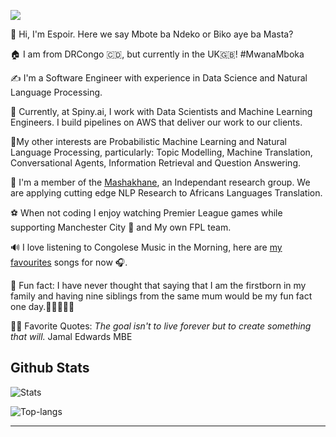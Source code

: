 ![](https://komarev.com/ghpvc/?username=espoirMur)

<p>
  👋 Hi, I'm Espoir.
  Here we say Mbote ba Ndeko or Biko aye ba Masta?
</p>
<p>
 🏠 I am from DRCongo 🇨🇩, but currently in the UK🇬🇧! #MwanaMboka
</p>
<p>
  ✍️ I'm a Software Engineer with experience in Data Science and Natural Language Processing. 
</p>
<p>
  🦔 Currently, at Spiny.ai, I work with Data Scientists and Machine Learning Engineers. I build pipelines on AWS  that deliver our work to our clients.
</p>

<p>
  🤖My other interests are Probabilistic Machine Learning and Natural Language Processing, particularly: Topic Modelling, Machine Translation, Conversational Agents, Information Retrieval and Question Answering.
</p>

<p>
  🦄 I'm a member of the <a href="https://www.masakhane.io/community">Mashakhane</a>, an Independant research group. We are applying cutting edge NLP Research to Africans Languages Translation.
</p>
<p>
⚽ When not coding I enjoy watching Premier League games while supporting Manchester City 🦈 and My own FPL team.
</p>
<p>
  🔊 I love listening to Congolese Music in the Morning, here are  <a href="https://open.spotify.com/playlist/37i9dQZF1Epj9nTdh9zalG?si=2a1010cadbe14f37">my favourites</a> songs for now 🎧.
</p>
<p>
  🤪 Fun fact: I have never thought that saying that I am the firstborn in my family and having nine siblings from the same mum would be my fun fact one day.👨‍👩‍👧‍👦😉
</p>


<p>
 🙏🏻 Favorite Quotes: <em>The goal isn't to live forever but to create something that will.</em> Jamal Edwards MBE
</p>
 
## Github Stats


<p>
  <img title="Stats" src="https://github-readme-stats.vercel.app/api?username=espoirMur&show_icons=true&theme=synthwave"/>
</p>


<p>
  <img title="Top-langs" src="https://github-readme-stats.vercel.app/api/top-langs/?username=espoirMur&layout=compact&show_icons=true&theme=synthwave"/>
</p>


-----

